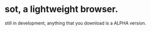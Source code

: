 # sot, a lightweight browser.


still in development, anything that you download is a ALPHA version.
